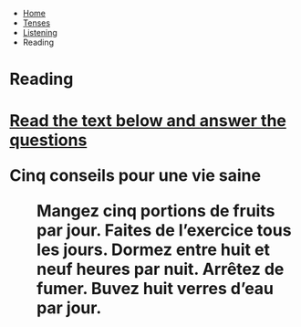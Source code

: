 <ul class="breadcrumb">
  <li><a href="index.html">Home</a></li>
  <li><a href="page2.html">Tenses</a></li>
   <li><a href="page3.html">Listening</a></li>
  <li>Reading</li> 
  </ul>

<h1>Reading<h1>


<p><u>Read the text below and answer the questions</u></P>
<p>Cinq conseils pour une vie saine
<ul>Mangez cinq portions de fruits par jour.
Faites de l’exercice tous les jours.
Dormez entre huit et neuf heures par nuit.
Arrêtez de fumer.
Buvez huit verres d’eau par jour.</ul></p>
